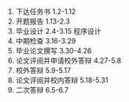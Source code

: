 <!--
 * @Author: your name
 * @Date: 2020-01-14 23:27:56
 * @LastEditTime: 2020-01-14 23:35:28
 * @LastEditors: your name
 * @Description: In User Settings Edit
 * @FilePath: \beixiang_ly\毕业设计安排\time.md
 -->
1. 下达任务书 1.2-1.12
2. 开题报告 1.13-2.3
3. 毕业设计 2.4-3.15 程序设计
4. 中期检查 3.16-3.29
5. 毕业论文撰写 3.30-4.26
6. 论文评阅并申请校外答辩 4.27-5.8
7. 校外答辩 5.9-5.17
8. 论文评阅并校内答辩 5.18-5.31
9. 二次答辩 6.5-6.7